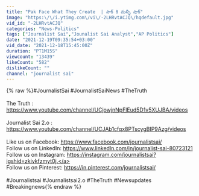 ```yaml
---
title: "Pak Face What They Create  | పాక్ కి మళ్ళీ షాక్"
image: "https:\/\/i.ytimg.com\/vi\/-2LHRvtACJQ\/hqdefault.jpg"
vid_id: "-2LHRvtACJQ"
categories: "News-Politics"
tags: ["Journalist Sai","Jounalist Sai Analyst","AP Politics"]
date: "2021-12-19T09:35:54+03:00"
vid_date: "2021-12-18T15:45:00Z"
duration: "PT1M15S"
viewcount: "13439"
likeCount: "582"
dislikeCount: ""
channel: "journalist sai"
---
```

{% raw %}#JournalistSai  #JournalistSaiNews #TheTruth<br /><br />The Truth :<br /><a rel="nofollow" target="blank" href="https://www.youtube.com/channel/UCjowjnNpFlEud5D1v5XUJBA/videos">https://www.youtube.com/channel/UCjowjnNpFlEud5D1v5XUJBA/videos</a><br /><br />Journalist Sai 2.o :<br /><a rel="nofollow" target="blank" href="https://www.youtube.com/channel/UCJAb1cfqx8PTscygBIP9Azg/videos">https://www.youtube.com/channel/UCJAb1cfqx8PTscygBIP9Azg/videos</a><br /><br />Like us on Facebook: <a rel="nofollow" target="blank" href="https://www.facebook.com/journalistsai/">https://www.facebook.com/journalistsai/</a><br />Follow us on LinkedIn: <a rel="nofollow" target="blank" href="https://www.linkedln.com/in/journalist-sai-80723121">https://www.linkedln.com/in/journalist-sai-80723121</a><br />Follow us on Instagram: <a rel="nofollow" target="blank" href="https://instagram.com/journalistsai?igshid=zkivkfzmyt0j.">https://instagram.com/journalistsai?igshid=zkivkfzmyt0j.</a><br />Follow us on Pinterest: <a rel="nofollow" target="blank" href="https://in.pinterest.com/journalistsai/">https://in.pinterest.com/journalistsai/</a><br /><br />#Journalistsai #Journalistsai2.o #TheTruth #Newsupdates #Breakingnews{% endraw %}
